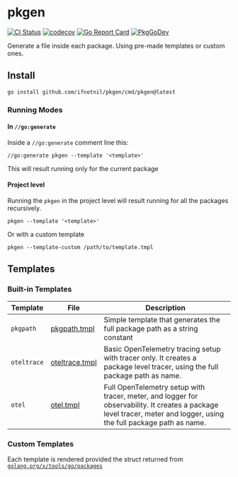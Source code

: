 # pkgen
[![CI Status](https://github.com/ifnotnil/pkgen/actions/workflows/ci.yml/badge.svg?branch=main)](https://github.com/ifnotnil/pkgen/actions/workflows/ci.yml)
[![codecov](https://codecov.io/gh/ifnotnil/pkgen/graph/badge.svg?token=c0O5dL2fpQ)](https://codecov.io/gh/ifnotnil/pkgen)
[![Go Report Card](https://goreportcard.com/badge/github.com/ifnotnil/pkgen)](https://goreportcard.com/report/github.com/ifnotnil/pkgen)
[![PkgGoDev](https://pkg.go.dev/badge/github.com/ifnotnil/pkgen)](https://pkg.go.dev/github.com/ifnotnil/pkgen)

Generate a file inside each package. Using pre-made templates or custom ones.

## Install
```shell
go install github.com/ifnotnil/pkgen/cmd/pkgen@latest
```

### Running Modes

#### In `//go:generate`
Inside a `//go:generate` comment line this:

```golang
//go:generate pkgen --template '<template>'
```

This will result running only for the current package



#### Project level
Running the `pkgen` in the project level will result running for all the packages recursively.

```shell
pkgen --template '<template>'
```

Or with a custom template

```shell
pkgen --template-custom /path/to/template.tmpl
```

## Templates

### Built-in Templates

| Template    | File                                       | Description |
|-------------|--------------------------------------------|-------------|
| `pkgpath`   | [pkgpath.tmpl](templates/pkgpath.tmpl)     | Simple template that generates the full package path as a string constant |
| `oteltrace` | [oteltrace.tmpl](templates/oteltrace.tmpl) | Basic OpenTelemetry tracing setup with tracer only. It creates a package level tracer, using the full package path as name. |
| `otel`      | [otel.tmpl](templates/otel.tmpl)           | Full OpenTelemetry setup with tracer, meter, and logger for observability. It creates a package level tracer, meter and logger, using the full package path as name. |

### Custom Templates

Each template is rendered provided the struct returned from [`golang.org/x/tools/go/packages`](https://github.com/golang/tools/blob/8866876b956fadd4905eb7f49d5d5301d0bc7644/go/packages/packages.go#L419)

